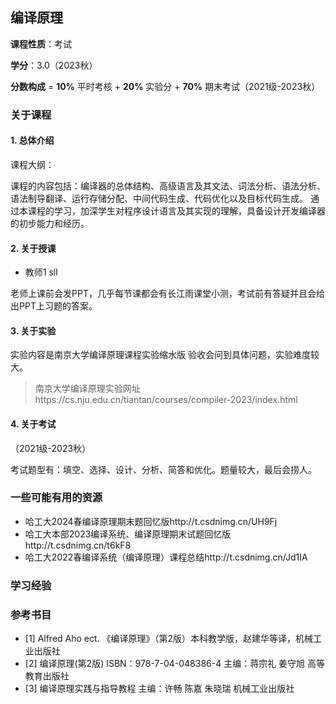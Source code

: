 ## 编译原理

**课程性质**：考试

**学分**：3.0（2023秋）

**分数构成** = **10%** 平时考核 + **20%** 实验分 + **70%** 期末考试（2021级-2023秋）


### 关于课程


#### 1. 总体介绍

课程大纲：

课程的内容包括：编译器的总体结构、高级语言及其文法、词法分析、语法分析、语法制导翻译、运行存储分配、中间代码生成、代码优化以及目标代码生成。 通过本课程的学习，加深学生对程序设计语言及其实现的理解，具备设计开发编译器的初步能力和经历。


#### 2. 关于授课

- 教师1 sll

老师上课前会发PPT，几乎每节课都会有长江雨课堂小测，考试前有答疑并且会给出PPT上习题的答案。


#### 3. 关于实验


实验内容是南京大学编译原理课程实验缩水版
验收会问到具体问题，实验难度较大。

> 南京大学编译原理实验网址https://cs.nju.edu.cn/tiantan/courses/compiler-2023/index.html


#### 4. 关于考试

（2021级-2023秋）

考试题型有：填空、选择、设计、分析、简答和优化。题量较大，最后会捞人。


### 一些可能有用的资源

- 哈工大2024春编译原理期末题回忆版http://t.csdnimg.cn/UH9Fj
- 哈工大本部2023编译系统、编译原理期末试题回忆版http://t.csdnimg.cn/t6kF8
- 哈工大2022春编译系统（编译原理）课程总结http://t.csdnimg.cn/Jd1IA

### 学习经验



### 参考书目

- [1] Alfred Aho ect. 《编译原理》（第2版）本科教学版，赵建华等译，机械工业出版社
- [2] 编译原理(第2版) ISBN：978-7-04-048386-4 主编：蒋宗礼 姜守旭 高等教育出版社
- [3] 编译原理实践与指导教程 主编：许畅  陈嘉  朱晓瑞  机械工业出版社
